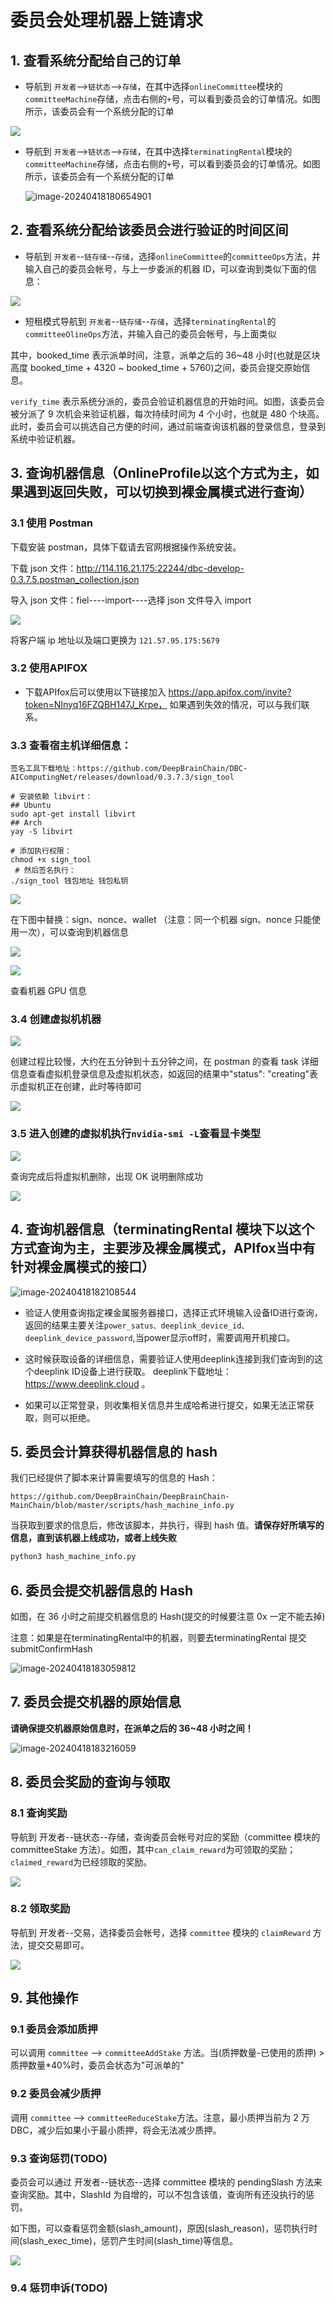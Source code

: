 # 委员会处理机器上链请求

## 1. 查看系统分配给自己的订单

+ 导航到 `开发者`-->`链状态`-->`存储`，在其中选择`onlineCommittee`模块的`committeeMachine`存储，点击右侧的`+`号，可以看到委员会的订单情况。如图所示，该委员会有一个系统分配的订单

![](./assets/machine_verification.assets/image-20210601164137286.png)

+ 导航到 `开发者`-->`链状态`-->`存储`，在其中选择`terminatingRental`模块的`committeeMachine`存储，点击右侧的`+`号，可以看到委员会的订单情况。如图所示，该委员会有一个系统分配的订单

  ![image-20240418180654901](./assets/Machine_verification.assets/image-20240418180654901.png)

## 2. 查看系统分配给该委员会进行验证的时间区间

+ 导航到 `开发者`--`链存储`--`存储`，选择`onlineCommittee`的`committeeOps`方法，并输入自己的委员会帐号，与上一步委派的机器 ID，可以查询到类似下面的信息：

![](./assets/machine_verification.assets/image-20210601164631426.png)

+ 短租模式导航到 `开发者`--`链存储`--`存储`，选择`terminatingRental`的`committeeOlineOps`方法，并输入自己的委员会帐号，与上面类似

其中，booked_time 表示派单时间，注意，派单之后的 36~48 小时(也就是区块高度 booked_time + 4320 ~ booked_time + 5760)之间，委员会提交原始信息。

`verify_time` 表示系统分派的，委员会验证机器信息的开始时间。如图，该委员会被分派了 9 次机会来验证机器，每次持续时间为 4 个小时，也就是 480 个块高。此时，委员会可以挑选自己方便的时间，通过前端查询该机器的登录信息，登录到系统中验证机器。

## 3. 查询机器信息（OnlineProfile以这个方式为主，如果遇到返回失败，可以切换到裸金属模式进行查询）

### 3.1 使用 Postman

下载安装 postman，具体下载请去官网根据操作系统安装。

下载 json 文件：http://114.116.21.175:22244/dbc-develop-0.3.7.5.postman_collection.json

导入 json 文件：fiel----import----选择 json 文件导入 import

![](./assets/machine_verification.assets/133870420-b790637c-cab6-44f9-ba00-493eadc951cd.png)

将客户端 ip 地址以及端口更换为 `121.57.95.175:5679`

### 3.2  使用APIFOX

+ 下载APIfox后可以使用以下链接加入 https://app.apifox.com/invite?token=NInyq16FZQBH147J_Krpe， 如果遇到失效的情况，可以与我们联系。

### 3.3 查看宿主机详细信息：

```shell
签名工具下载地址：https://github.com/DeepBrainChain/DBC-AIComputingNet/releases/download/0.3.7.3/sign_tool

# 安装依赖 libvirt：
## Ubuntu
sudo apt-get install libvirt
## Arch
yay -S libvirt

# 添加执行权限：
chmod +x sign_tool
 # 然后签名执行：
./sign_tool 钱包地址 钱包私钥
```

![](./assets/machine_verification.assets/133870889-61976abb-ae6b-4cd6-97e3-9e9205745346.png)

在下图中替换：sign、nonce、wallet （注意：同一个机器 sign、nonce 只能使用一次），可以查询到机器信息

![](./assets/machine_verification.assets/133870573-04dbcb84-9112-4837-b8e4-20db8538c079.png)

![](./assets/machine_verification.assets/133871452-06dde25a-9691-44dc-b35b-124dbece44fd.png)

查看机器 GPU 信息

### 3.4 创建虚拟机机器

![](./assets/machine_verification.assets/test_create.png)

创建过程比较慢，大约在五分钟到十五分钟之间，在 postman 的查看 task 详细信息查看虚拟机登录信息及虚拟机状态，如返回的结果中"status": "creating"表示虚拟机正在创建，此时等待即可

![](./assets/machine_verification.assets/task_info.png)

### 3.5 进入创建的虚拟机执行`nvidia-smi -L`查看显卡类型

![](./assets/machine_verification.assets/nvidia.png)

查询完成后将虚拟机删除，出现 OK 说明删除成功

![](./assets/machine_verification.assets/delete.png)

## 4. 查询机器信息（terminatingRental 模块下以这个方式查询为主，主要涉及裸金属模式，APIfox当中有针对裸金属模式的接口）

![image-20240418182108544](./assets/Machine_verification.assets/image-20240418182108544.png)

+ 验证人使用查询指定裸金属服务器接口，选择正式环境输入设备ID进行查询，返回的结果主要关注```power_satus、deeplink_device_id、deeplink_device_password```,当power显示off时，需要调用开机接口。

+ 这时候获取设备的详细信息，需要验证人使用deeplink连接到我们查询到的这个deeplink ID设备上进行获取。 deeplink下载地址： https://www.deeplink.cloud 。 

+ 如果可以正常登录，则收集相关信息并生成哈希进行提交，如果无法正常获取，则可以拒绝。

  

## 5. 委员会计算获得机器信息的 hash

我们已经提供了脚本来计算需要填写的信息的 Hash：

`https://github.com/DeepBrainChain/DeepBrainChain-MainChain/blob/master/scripts/hash_machine_info.py`

当获取到要求的信息后，修改该脚本，并执行，得到 hash 值。**请保存好所填写的信息，直到该机器上线成功，或者上线失败**

```bash
python3 hash_machine_info.py
```

## 6. 委员会提交机器信息的 Hash

如图，在 36 小时之前提交机器信息的 Hash(提交的时候要注意 0x 一定不能去掉)

注意：如果是在terminatingRental中的机器，则要去terminatingRental 提交submitConfirmHash

![image-20240418183059812](./assets/Machine_verification.assets/image-20240418183059812.png)

## 7. 委员会提交机器的原始信息

**请确保提交机器原始信息时，在派单之后的 36~48 小时之间！**

![image-20240418183216059](./assets/Machine_verification.assets/image-20240418183216059.png)

## 8. 委员会奖励的查询与领取

### 8.1 查询奖励

导航到 开发者--链状态--存储，查询委员会帐号对应的奖励（committee 模块的 committeeStake 方法）。如图，其中`can_claim_reward`为可领取的奖励；`claimed_reward`为已经领取的奖励。

![](./assets/machine_verification.assets/image-20211020112744070.png)

### 8.2 领取奖励

导航到 开发者--交易，选择委员会帐号，选择 `committee` 模块的 `claimReward` 方法，提交交易即可。

![](./assets/machine_verification.assets/image-20211020112948942.png)

## 9. 其他操作

### 9.1 委员会添加质押

可以调用 `committee` --> `committeeAddStake` 方法。当(质押数量-已使用的质押) > 质押数量\*40%时，委员会状态为"可派单的"

### 9.2 委员会减少质押

调用 `committee` --> `committeeReduceStake`方法。注意，最小质押当前为 2 万 DBC，减少后如果小于最小质押，将会无法减少质押。

### 9.3 查询惩罚(TODO)

委员会可以通过 开发者--链状态--选择 committee 模块的 pendingSlash 方法来查询奖励。其中，SlashId 为自增的，可以不包含该值，查询所有还没执行的惩罚。

如下图，可以查看惩罚金额(slash_amount)，原因(slash_reason)，惩罚执行时间(slash_exec_time)，惩罚产生时间(slash_time)等信息。

![](./assets/machine_verification.assets/image-20211020113330231.png)

### 9.4 惩罚申诉(TODO)
